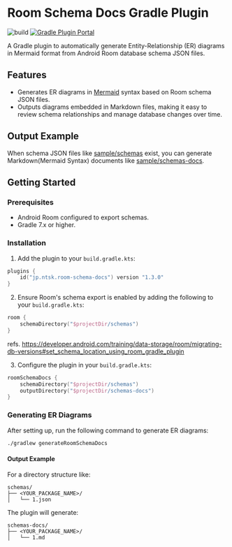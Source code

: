 # Room Schema Docs Gradle Plugin
![build](https://github.com/ntsk/room-schema-docs-gradle-plugin/actions/workflows/build.yml/badge.svg)
[![Gradle Plugin Portal](https://img.shields.io/badge/gradle%20plugin-1.3.0-blue)](https://plugins.gradle.org/plugin/jp.ntsk.room-schema-docs)

A Gradle plugin to automatically generate Entity-Relationship (ER) diagrams in Mermaid format from Android Room database schema JSON files.

## Features
- Generates ER diagrams in [Mermaid](https://mermaid.js.org/syntax/entityRelationshipDiagram.html#entity-relationship-diagrams) syntax based on Room schema JSON files.
- Outputs diagrams embedded in Markdown files, making it easy to review schema relationships and manage database changes over time.

## Output Example
When schema JSON files like [sample/schemas](https://github.com/ntsk/room-schema-docs-gradle-plugin/tree/main/sample/schemas/jp.ntsk.room.schema.docs.sample.database.AppDatabase) exist, you can generate Markdown(Mermaid Syntax) documents like [sample/schemas-docs](https://github.com/ntsk/room-schema-docs-gradle-plugin/tree/main/sample/schemas-docs/jp.ntsk.room.schema.docs.sample.database.AppDatabase).


## Getting Started

### Prerequisites

- Android Room configured to export schemas.
- Gradle 7.x or higher.

### Installation

1. Add the plugin to your `build.gradle.kts`:
```kotlin
plugins {
    id("jp.ntsk.room-schema-docs") version "1.3.0"
}
```

2. Ensure Room's schema export is enabled by adding the following to your `build.gradle.kts`:
```kotlin
room {
    schemaDirectory("$projectDir/schemas")
}
```

refs. https://developer.android.com/training/data-storage/room/migrating-db-versions#set_schema_location_using_room_gradle_plugin

3. Configure the plugin in your `build.gradle.kts`:
```kotlin
roomSchemaDocs {
    schemaDirectory("$projectDir/schemas")
    outputDirectory("$projectDir/schemas-docs")
}
```

### Generating ER Diagrams

After setting up, run the following command to generate ER diagrams:

```bash
./gradlew generateRoomSchemaDocs
```

#### Output Example

For a directory structure like:
```
schemas/
├── <YOUR_PACKAGE_NAME>/
│   └── 1.json
```

The plugin will generate:
```
schemas-docs/
├── <YOUR_PACKAGE_NAME>/
│   └── 1.md
```
